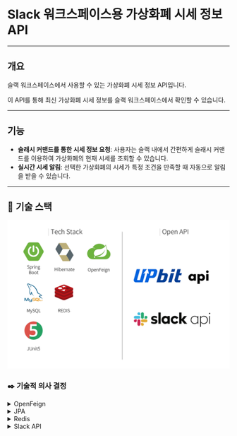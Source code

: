 # Slack 워크스페이스용 가상화폐 시세 정보 API

---

## 개요

슬랙 워크스페이스에서 사용할 수 있는 가상화폐 시세 정보 API입니다.

이 API를 통해 최신 가상화폐 시세 정보를 슬랙 워크스페이스에서 확인할 수 있습니다.

--- 

## 기능
- **슬래시 커맨드를 통한 시세 정보 요청**: 사용자는 슬랙 내에서 간편하게 슬래시 커맨드를 이용하여 가상화폐의 현재 시세를 조회할 수 있습니다.
- **실시간 시세 알림**: 선택한 가상화폐의 시세가 특정 조건을 만족할 때 자동으로 알림을 받을 수 있습니다.

---

## 🔧 기술 스택
![tech-stack.png](./docs/images/tech-stack.png)


### ✒️ 기술적 의사 결정

<details>
<summary>OpenFeign</summary>

- **OpenFeign** vs RestTemplate

  - Spring Data JPA와 유사하게, **간결하고 선언적인 방식**으로 HTTP 요청을 구성할 수 있는 인터페이스를 제공하므로, HTTP 클라이언트 구현에 신경 쓰지 않아도 되고, 외부 서비스를 로컬 메서드처럼 쉽게 호출할 수 있습니다.
  - 여러 외부 서비스를 내 애플리케이션의 비즈니스 로직과 효과적으로 통합할 수 있고, 기능 확장에도 유연하게 대응할 수 있을 것이라 판단해 **OpenFeign**을 선택했습니다.

</details>
<details>
<summary>JPA</summary>

- **JPA(Hibernate)** vs MyBatis

  - DB 매핑을 자동화해 주고, 기본적인 CRUD를 제공하므로, 비즈니스 로직에 더 집중할 수 있습니다.
  - 이 프로젝트의 목표는 **비즈니스 로직과 외부 서비스 통합**이므로, 복잡한 쿼리와 고급 매핑에 유리한 MyBatis보다, 직관적이고 객체 지향적으로 데이터 처리 작업을 수행할 수 있는 **JPA**가 적합하다고 판단했습니다.
</details>
<details>
<summary>Redis</summary>

- **Redis**

  - 사용자의 요청에 따라 일정 간격(실시간 또는 분 단위)마다 시세 정보와 목표 가격를 저장·조회해야 하므로, 낮은 지연 시간을 가진 **Redis**를 이러한 기능에 활용하는 것이 적절하다고 판단했습니다.

</details>
<details>
<summary>Slack API</summary>

- **Slack API** vs Email, SMS…

  - Slack 알림은 사용자가 즉각적으로 반응할 수 있는 환경을 제공하고, **슬래시 커맨드** 등 기능을 추가할 수 있어, 다른 서비스(웹 또는 앱)를 통하지 않고도 사용자와 애플리케이션이 상호작용을 할 수 있습니다.
  - OpenFeign을 활용한 **Slack API 통합**이 이 프로젝트 목표에 더 부합하다고 판단했습니다.
</details>
